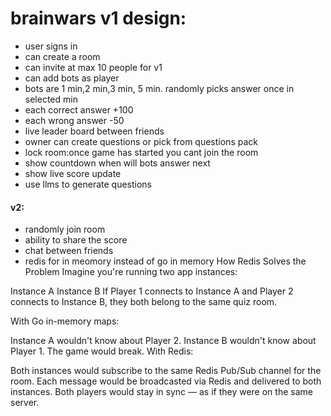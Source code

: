 # brainwars v1 design:

- user signs in
- can create a room
- can invite at max 10 people for v1
- can add bots as player 
- bots are 1 min,2 min,3 min, 5 min. randomly picks answer once in selected min
- each correct answer +100
- each wrong answer -50
- live leader board between friends
- owner can create questions or pick from questions pack
- lock room:once game has started you cant join the room
- show countdown when will bots answer next
- show live score update
- use llms to generate questions

#### v2:
- randomly join room
- ability to share the score
- chat between friends
- redis for in meomory instead of go in memory
How Redis Solves the Problem
Imagine you're running two app instances:

Instance A
Instance B
If Player 1 connects to Instance A and Player 2 connects to Instance B, they both belong to the same quiz room.

With Go in-memory maps:

Instance A wouldn't know about Player 2.
Instance B wouldn't know about Player 1.
The game would break.
With Redis:

Both instances would subscribe to the same Redis Pub/Sub channel for the room.
Each message would be broadcasted via Redis and delivered to both instances.
Both players would stay in sync — as if they were on the same server.

